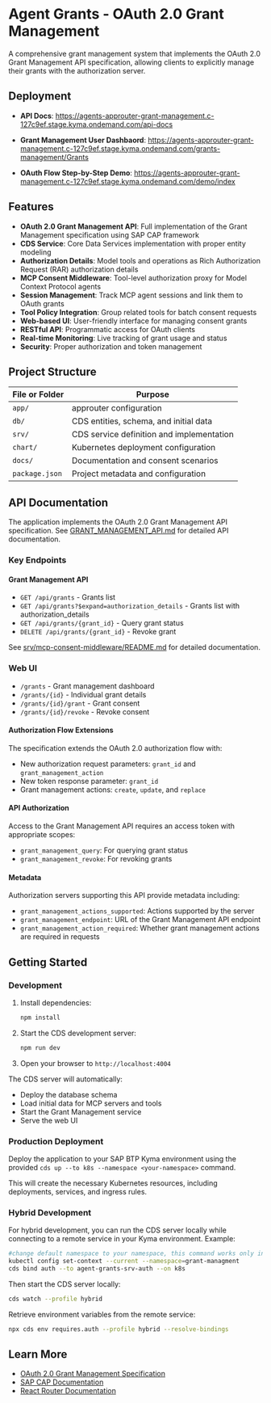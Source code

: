 # Agent Grants - OAuth 2.0 Grant Management

A comprehensive grant management system that implements the OAuth 2.0 Grant
Management API specification, allowing clients to explicitly manage their grants
with the authorization server.

## Deployment

- **API Docs**: https://agents-approuter-grant-management.c-127c9ef.stage.kyma.ondemand.com/api-docs

- **Grant Management User Dashbaord**: https://agents-approuter-grant-management.c-127c9ef.stage.kyma.ondemand.com/grants-management/Grants

- **OAuth Flow Step-by-Step Demo**: https://agents-approuter-grant-management.c-127c9ef.stage.kyma.ondemand.com/demo/index

## Features

- **OAuth 2.0 Grant Management API**: Full implementation of the Grant
  Management specification using SAP CAP framework
- **CDS Service**: Core Data Services implementation with proper entity modeling
- **Authorization Details**: Model tools and operations as Rich Authorization
  Request (RAR) authorization details
- **MCP Consent Middleware**: Tool-level authorization proxy for Model Context Protocol agents
- **Session Management**: Track MCP agent sessions and link them to OAuth grants
- **Tool Policy Integration**: Group related tools for batch consent requests
- **Web-based UI**: User-friendly interface for managing consent grants
- **RESTful API**: Programmatic access for OAuth clients
- **Real-time Monitoring**: Live tracking of grant usage and status
- **Security**: Proper authorization and token management

## Project Structure

| File or Folder | Purpose                                   |
| -------------- | ----------------------------------------- |
| `app/`         | approuter configuration                   |
| `db/`          | CDS entities, schema, and initial data    |
| `srv/`         | CDS service definition and implementation |
| `chart/`       | Kubernetes deployment configuration       |
| `docs/`        | Documentation and consent scenarios       |
| `package.json` | Project metadata and configuration        |

## API Documentation

The application implements the OAuth 2.0 Grant Management API specification. See
[GRANT_MANAGEMENT_API.md](GRANT_MANAGEMENT_API.md) for detailed API
documentation.

### Key Endpoints

#### Grant Management API

- `GET /api/grants` - Grants list
- `GET /api/grants?$expand=authorization_details` - Grants list with authorization_details
- `GET /api/grants/{grant_id}` - Query grant status
- `DELETE /api/grants/{grant_id}` - Revoke grant

See [srv/mcp-consent-middleware/README.md](srv/mcp-consent-middleware/README.md) for detailed documentation.

### Web UI

- `/grants` - Grant management dashboard
- `/grants/{id}` - Individual grant details
- `/grants/{id}/grant` - Grant consent
- `/grants/{id}/revoke` - Revoke consent


#### Authorization Flow Extensions

The specification extends the OAuth 2.0 authorization flow with:

- New authorization request parameters: `grant_id` and `grant_management_action`
- New token response parameter: `grant_id`
- Grant management actions: `create`, `update`, and `replace`

#### API Authorization

Access to the Grant Management API requires an access token with appropriate scopes:
- `grant_management_query`: For querying grant status
- `grant_management_revoke`: For revoking grants

#### Metadata

Authorization servers supporting this API provide metadata including:
- `grant_management_actions_supported`: Actions supported by the server
- `grant_management_endpoint`: URL of the Grant Management API endpoint
- `grant_management_action_required`: Whether grant management actions are required in requests


## Getting Started

### Development

1. Install dependencies:

   ```bash
   npm install
   ```

2. Start the CDS development server:

   ```bash
   npm run dev
   ```

3. Open your browser to `http://localhost:4004`

The CDS server will automatically:

- Deploy the database schema
- Load initial data for MCP servers and tools
- Start the Grant Management service
- Serve the web UI

### Production Deployment

Deploy the application to your SAP BTP Kyma environment using the provided
`cds up --to k8s --namespace <your-namespace>` command.

This will create the necessary Kubernetes resources, including deployments,
services, and ingress rules.

### Hybrid Development

For hybrid development, you can run the CDS server locally while connecting to
a remote service in your Kyma environment.
Example:

```bash
#change default namespace to your namespace, this command works only in default namespace
kubectl config set-context --current --namespace=grant-managment
cds bind auth --to agent-grants-srv-auth --on k8s
```

Then start the CDS server locally:

```bash
cds watch --profile hybrid
```

Retrieve environment variables from the remote service:

```bash
npx cds env requires.auth --profile hybrid --resolve-bindings
```



## Learn More

- [OAuth 2.0 Grant Management Specification](https://tools.ietf.org/html/draft-ietf-oauth-grant-management)
- [SAP CAP Documentation](https://cap.cloud.sap/docs/get-started/)
- [React Router Documentation](https://reactrouter.com/)
